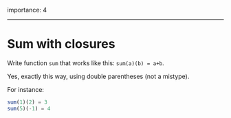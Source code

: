 importance: 4

---

# Sum with closures

Write function `sum` that works like this: `sum(a)(b) = a+b`.

Yes, exactly this way, using double parentheses (not a mistype).

For instance:

```js
sum(1)(2) = 3
sum(5)(-1) = 4
```
